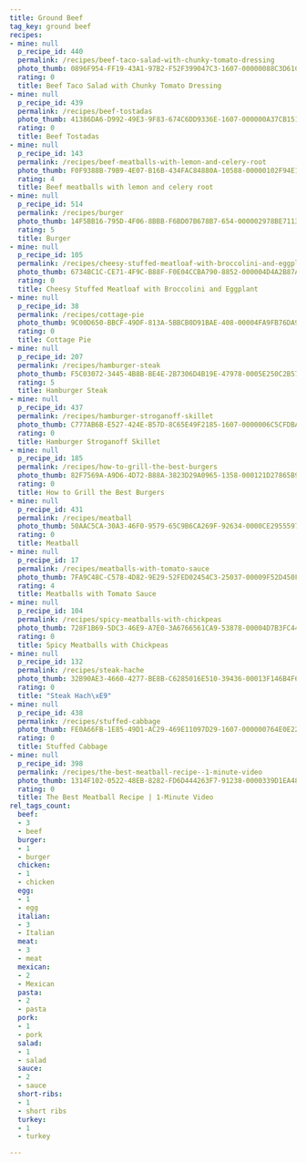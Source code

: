 ```yaml
---
title: Ground Beef
tag_key: ground beef
recipes:
- mine: null
  p_recipe_id: 440
  permalink: /recipes/beef-taco-salad-with-chunky-tomato-dressing
  photo_thumb: 0896F954-FF19-43A1-97B2-F52F399047C3-1607-00000088C3D61CAD.jpg
  rating: 0
  title: Beef Taco Salad with Chunky Tomato Dressing
- mine: null
  p_recipe_id: 439
  permalink: /recipes/beef-tostadas
  photo_thumb: 41386DA6-D992-49E3-9F83-674C6DD9336E-1607-000000A37CB15189.jpg
  rating: 0
  title: Beef Tostadas
- mine: null
  p_recipe_id: 143
  permalink: /recipes/beef-meatballs-with-lemon-and-celery-root
  photo_thumb: F0F9388B-79B9-4E07-B16B-434FAC84880A-10588-00000102F94E10B5.jpg
  rating: 4
  title: Beef meatballs with lemon and celery root
- mine: null
  p_recipe_id: 514
  permalink: /recipes/burger
  photo_thumb: 14F5BB16-795D-4F06-8BBB-F6BD07B678B7-654-000002978BE7113F.jpg
  rating: 5
  title: Burger
- mine: null
  p_recipe_id: 105
  permalink: /recipes/cheesy-stuffed-meatloaf-with-broccolini-and-eggplant
  photo_thumb: 6734BC1C-CE71-4F9C-B88F-F0E04CCBA790-8852-000004D4A2B87A77.jpg
  rating: 0
  title: Cheesy Stuffed Meatloaf with Broccolini and Eggplant
- mine: null
  p_recipe_id: 38
  permalink: /recipes/cottage-pie
  photo_thumb: 9C00D650-BBCF-49DF-813A-5BBCB0D91BAE-408-00004FA9FB76DA93.jpg
  rating: 0
  title: Cottage Pie
- mine: null
  p_recipe_id: 207
  permalink: /recipes/hamburger-steak
  photo_thumb: F5C03072-3445-4B8B-BE4E-2B7306D4B19E-47978-0005E250C2B57D70.jpg
  rating: 5
  title: Hamburger Steak
- mine: null
  p_recipe_id: 437
  permalink: /recipes/hamburger-stroganoff-skillet
  photo_thumb: C777AB6B-E527-424E-B57D-8C65E49F2185-1607-0000006C5CFDBA26.jpg
  rating: 0
  title: Hamburger Stroganoff Skillet
- mine: null
  p_recipe_id: 185
  permalink: /recipes/how-to-grill-the-best-burgers
  photo_thumb: 82F7569A-A9D6-4D72-B88A-3823D29A0965-1358-000121D27865B9FC.jpg
  rating: 0
  title: How to Grill the Best Burgers
- mine: null
  p_recipe_id: 431
  permalink: /recipes/meatball
  photo_thumb: 50AAC5CA-30A3-46F0-9579-65C9B6CA269F-92634-0000CE29555976E5.jpg
  rating: 0
  title: Meatball
- mine: null
  p_recipe_id: 17
  permalink: /recipes/meatballs-with-tomato-sauce
  photo_thumb: 7FA9C48C-C578-4D82-9E29-52FED02454C3-25037-00009F52D450FA19.jpg
  rating: 4
  title: Meatballs with Tomato Sauce
- mine: null
  p_recipe_id: 104
  permalink: /recipes/spicy-meatballs-with-chickpeas
  photo_thumb: 728F1B69-5DC3-46E9-A7E0-3A6766561CA9-53878-00004D7B3FC443A9.jpg
  rating: 0
  title: Spicy Meatballs with Chickpeas
- mine: null
  p_recipe_id: 132
  permalink: /recipes/steak-hache
  photo_thumb: 32B90AE3-4660-4277-BE8B-C6285016E510-39436-00013F146B4F6D1F.jpg
  rating: 0
  title: "Steak Hach\xE9"
- mine: null
  p_recipe_id: 438
  permalink: /recipes/stuffed-cabbage
  photo_thumb: FE0A66FB-1E85-49D1-AC29-469E11097D29-1607-000000764E0E223F.jpg
  rating: 0
  title: Stuffed Cabbage
- mine: null
  p_recipe_id: 398
  permalink: /recipes/the-best-meatball-recipe--1-minute-video
  photo_thumb: 1314F102-0522-48EB-8282-FD6D444263F7-91238-0000339D1EA48EF7.jpg
  rating: 0
  title: The Best Meatball Recipe | 1-Minute Video
rel_tags_count:
  beef:
  - 3
  - beef
  burger:
  - 1
  - burger
  chicken:
  - 1
  - chicken
  egg:
  - 1
  - egg
  italian:
  - 3
  - Italian
  meat:
  - 3
  - meat
  mexican:
  - 2
  - Mexican
  pasta:
  - 2
  - pasta
  pork:
  - 1
  - pork
  salad:
  - 1
  - salad
  sauce:
  - 2
  - sauce
  short-ribs:
  - 1
  - short ribs
  turkey:
  - 1
  - turkey

---
```

